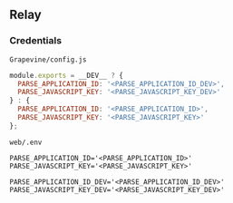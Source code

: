 Relay
-----

### Credentials

`Grapevine/config.js`

```javascript
module.exports = __DEV__ ? {
  PARSE_APPLICATION_ID: '<PARSE_APPLICATION_ID_DEV>',
  PARSE_JAVASCRIPT_KEY: '<PARSE_JAVASCRIPT_KEY_DEV>'
} : {
  PARSE_APPLICATION_ID: '<PARSE_APPLICATION_ID>',
  PARSE_JAVASCRIPT_KEY: '<PARSE_JAVASCRIPT_KEY>'
};
```

`web/.env`

```
PARSE_APPLICATION_ID='<PARSE_APPLICATION_ID>'
PARSE_JAVASCRIPT_KEY='<PARSE_JAVASCRIPT_KEY>'

PARSE_APPLICATION_ID_DEV='<PARSE_APPLICATION_ID_DEV>'
PARSE_JAVASCRIPT_KEY_DEV='<PARSE_JAVASCRIPT_KEY_DEV>'
```
